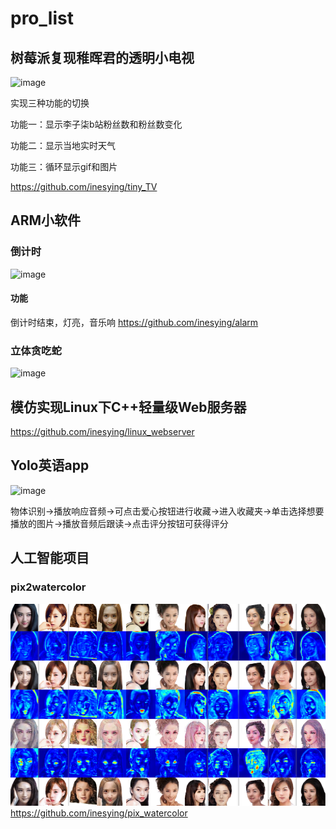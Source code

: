 # pro_list

## 树莓派复现稚晖君的透明小电视



![image](https://github.com/inesying/raspberry_tv/blob/main/rasp_tv.gif)

实现三种功能的切换

功能一：显示李子柒b站粉丝数和粉丝数变化

功能二：显示当地实时天气

功能三：循环显示gif和图片

https://github.com/inesying/tiny_TV

## ARM小软件

### 倒计时

![image](https://github.com/inesying/alarm/blob/main/clock.gif)

#### 功能

倒计时结束，灯亮，音乐响
https://github.com/inesying/alarm

### 立体贪吃蛇
![image](https://github.com/inesying/3D-/blob/main/SnakeApp/speedsnake.gif)

## 模仿实现Linux下C++轻量级Web服务器

https://github.com/inesying/linux_webserver

## Yolo英语app


![image](https://github.com/inesying/yolo_english/blob/main/yolo.gif)

物体识别->播放响应音频->可点击爱心按钮进行收藏->进入收藏夹->单击选择想要播放的图片->播放音频后跟读->点击评分按钮可获得评分


## 人工智能项目

### pix2watercolor

![image](https://github.com/inesying/pix_watercolor/blob/main/pix2watercolor/pix2watercolor.png)
https://github.com/inesying/pix_watercolor


